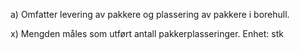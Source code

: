 a) Omfatter levering av pakkere og plassering av pakkere i borehull.

x) Mengden måles som utført antall pakkerplasseringer. Enhet: stk


